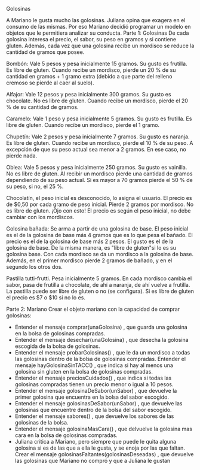 Golosinas

A Mariano le gusta mucho las golosinas. Juliana opina que exagera en el consumo de
las mismas. Por eso Mariano decidió programar un modelo en objetos que le permitiera
analizar su conducta.
Parte 1: Golosinas
De cada golosina interesa el precio, el sabor, su peso en gramos y si contiene gluten.
Además, cada vez que una golosina recibe un mordisco se reduce la cantidad de gramos
que posee.

Bombón: Vale 5 pesos y pesa inicialmente 15 gramos. Su gusto es frutilla. Es libre
de gluten. Cuando recibe un mordisco, pierde un 20 % de su cantidad en gramos +
1 gramo extra (debido a que parte del relleno cremoso se pierde al caer al suelo).

Alfajor: Vale 12 pesos y pesa inicialmente 300 gramos. Su gusto es chocolate. No
es libre de gluten. Cuando recibe un mordisco, pierde el 20 % de su cantidad de
gramos.

Caramelo: Vale 1 peso y pesa inicialmente 5 gramos. Su gusto es frutilla. Es libre
de gluten. Cuando recibe un mordisco, pierde el 1 gramo.

Chupetín: Vale 2 pesos y pesa inicialmente 7 gramos. Su gusto es naranja. Es libre
de gluten. Cuando recibe un mordisco, pierde el 10 % de su peso. A excepción de
que su peso actual sea menor a 2 gramos. En ese caso, no pierde nada.

Oblea: Vale 5 pesos y pesa inicialmente 250 gramos. Su gusto es vainilla. No es
libre de gluten. Al recibir un mordisco pierde una cantidad de gramos dependiendo
de su peso actual. Si es mayor a 70 gramos pierde el 50 % de su peso, si no, el
25 %.

Chocolatín, el peso inicial es desconocido, lo asigna el usuario. El precio es de
$0,50 por cada gramo de peso inicial. Pierde 2 gramos por mordisco. No es libre
de gluten. ¡Ojo con esto! El precio es según el peso inicial, no debe cambiar con
los mordiscos.

Golosina bañada: Se arma a partir de una golosina de base. El peso inicial es el de
la golosina de base más 4 gramos que es lo que pesa el bañado. El precio es el de
la golosina de base más 2 pesos. El gusto es el de la golosina de base. De la misma
manera, es "libre de gluten"si lo es su golosina base. Con cada mordisco se da un
mordisco a la golosina de base. Además, en el primer mordisco pierde 2 gramos de
bañado, y en el segundo los otros dos.

Pastilla tutti-frutti. Pesa inicialmente 5 gramos. En cada mordisco cambia el sabor,
pasa de frutilla a chocolate, de ahí a naranja, de ahí vuelve a frutilla. La pastilla
puede ser libre de gluten o no (se configura). Si es libre de gluten el precio es $7
o $10 si no lo es.

Parte 2: Mariano
Crear el objeto mariano con la capacidad de comprar golosinas:
* Entender el mensaje comprar(unaGolosina) , que guarda una golosina en la bolsa
de golosinas compradas.
* Entender el mensaje desechar(unaGolosina) , que desecha la golosina escogida de
la bolsa de golosinas.
* Entender el mensaje probarGolosinas() , que le da un mordisco a todas las golosinas
dentro de la bolsa de golosinas compradas.
Entender el mensaje hayGolosinaSinTACC() , que indica si hay al menos una golosina
sin gluten en la bolsa de golosinas compradas.
* Entender el mensaje preciosCuidados() , que indica si todas las golosinas compradas
tienen un precio menor o igual a 10 pesos.
* Entender el mensaje golosinaDeSabor(unSabor) , que devuelve la primer golosina
que encuentra en la bolsa del sabor escogido.
* Entender el mensaje golosinasDeSabor(unSabor) , que devuelve las golosinas que
encuentre dentro de la bolsa del sabor escogido.
* Entender el mensaje sabores() , que devuelve los sabores de las golosinas de la
bolsa.
* Entender el mensaje golosinaMasCara() , que delvuelve la golosina mas cara en la
bolsa de golosinas compradas.
* Juliana critica a Mariano, pero siempre que puede le quita alguna golosina si
es de las que a ella le gusta, y se enoja por las que faltan. Crear el mensaje
golosinasFaltantes(golosinasDeseadas) , que devuelve las golosinas que Mariano
no compró y que a Juliana le gustan
